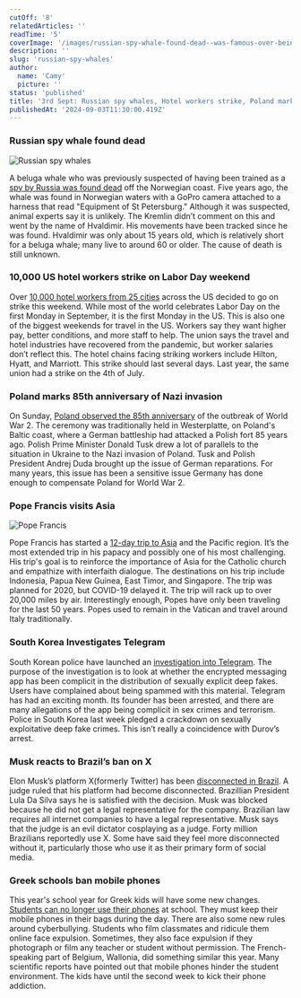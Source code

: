```yaml
---
cutOff: '8'
relatedArticles: ''
readTime: '5'
coverImage: '/images/russian-spy-whale-found-dead--was-famous-over-being-suspected-of-being-a-spy--had-some-type-of-harness-a-A0Mj.webp'
description: ''
slug: 'russian-spy-whales'
author:
  name: 'Camy'
  picture: ''
status: 'published'
title: '3rd Sept: Russian spy whales, Hotel workers strike, Poland marks 85'
publishedAt: '2024-09-03T11:30:00.419Z'
---
```


### Russian spy whale found dead

![Russian spy whales](/images/russian-spy-whale-found-dead--was-famous-over-being-suspected-of-being-a-spy--had-some-type-of-harness-a-kyNj.webp)

A beluga whale who was previously suspected of having been trained as a [spy by Russia was found dead](https://www.bbc.com/news/articles/cje2p3z8nlyo) off the Norwegian coast. Five years ago, the whale was found in Norwegian waters with a GoPro camera attached to a harness that read "Equipment of St Petersburg." Although it was suspected, animal experts say it is unlikely. The Kremlin didn’t comment on this and went by the name of Hvaldimir. His movements have been tracked since he was found. Hvaldimir was only about 15 years old, which is relatively short for a beluga whale; many live to around 60 or older. The cause of death is still unknown.

### 10,000 US hotel workers strike on Labor Day weekend

Over [10,000 hotel workers from 25 cities](https://edition.cnn.com/2024/09/02/business/hotel-strike/index.html) across the US decided to go on strike this weekend. While most of the world celebrates Labor Day on the first Monday in September, it is the first Monday in the US. This is also one of the biggest weekends for travel in the US. Workers say they want higher pay, better conditions, and more staff to help. The union says the travel and hotel industries have recovered from the pandemic, but worker salaries don’t reflect this. The hotel chains facing striking workers include Hilton, Hyatt, and Marriott. This strike should last several days. Last year, the same union had a strike on the 4th of July.

### Poland marks 85th anniversary of Nazi invasion

On Sunday, [Poland observed the 85th anniversary](https://www.france24.com/en/europe/20240901-poland-marks-85-years-outbreak-world-war-ii-donald-tusk) of the outbreak of World War 2. The ceremony was traditionally held in Westerplatte, on Poland's Baltic coast, where a German battleship had attacked a Polish fort 85 years ago. Polish Prime Minister Donald Tusk drew a lot of parallels to the situation in Ukraine to the Nazi invasion of Poland. Tusk and Polish President Andrej Duda brought up the issue of German reparations. For many years, this issue has been a sensitive issue Germany has done enough to compensate Poland for World War 2.

### Pope Francis visits Asia

![Pope Francis](/images/pope-francis-does-an-asia--pacific-trip--one-area-in-the-world-becoming-more-catholic-a-EzNj.webp)

Pope Francis has started a [12-day trip to Asia](https://www.theguardian.com/world/article/2024/sep/01/pope-francis-asia-pacific-tour-indonesia-papua-new-guinea-catholic-church) and the Pacific region. It’s the most extended trip in his papacy and possibly one of his most challenging. His trip's goal is to reinforce the importance of Asia for the Catholic church and empathize with interfaith dialogue. The destinations on his trip include Indonesia, Papua New Guinea, East Timor, and Singapore. The trip was planned for 2020, but COVID-19 delayed it. The trip will rack up to over 20,000 miles by air. Interestingly enough, Popes have only been traveling for the last 50 years. Popes used to remain in the Vatican and travel around Italy traditionally.

### South Korea Investigates Telegram

South Korean police have launched an [investigation into Telegram](https://www.reuters.com/world/asia-pacific/south-korea-police-launch-probe-into-telegram-over-online-sex-crimes-yonhap-2024-09-02/). The purpose of the investigation is to look at whether the encrypted messaging app has been complicit in the distribution of sexually explicit deep fakes. Users have complained about being spammed with this material. Telegram has had an exciting month. Its founder has been arrested, and there are many allegations of the app being complicit in sex crimes and terrorism. Police in South Korea last week pledged a crackdown on sexually exploitative deep fake crimes. This isn’t really a coincidence with Durov’s arrest.

### Musk reacts to Brazil’s ban on X

Elon Musk’s platform X(formerly Twitter) has been [disconnected in Brazil](https://www.dw.com/en/brazil-supreme-court-upholds-blocking-elon-musks-x/a-70115172). A judge ruled that his platform had become disconnected. Brazillian President Lula Da Silva says he is satisfied with the decision. Musk was blocked because he did not get a legal representative for the company. Brazilian law requires all internet companies to have a legal representative. Musk says that the judge is an evil dictator cosplaying as a judge. Forty million Brazilians reportedly use X. Some have said they feel more disconnected without it, particularly those who use it as their primary form of social media.

### Greek schools ban mobile phones

This year's school year for Greek kids will have some new changes. [Students can no longer use their phones](https://www.euronews.com/my-europe/2024/08/31/greece-announces-new-rules-banning-mobile-phones-in-schools-from-september) at school. They must keep their mobile phones in their bags during the day. There are also some new rules around cyberbullying. Students who film classmates and ridicule them online face expulsion. Sometimes, they also face expulsion if they photograph or film any teacher or student without permission. The French-speaking part of Belgium, Wallonia, did something similar this year. Many scientific reports have pointed out that mobile phones hinder the student environment. The kids have until the second week to kick their phone addiction.